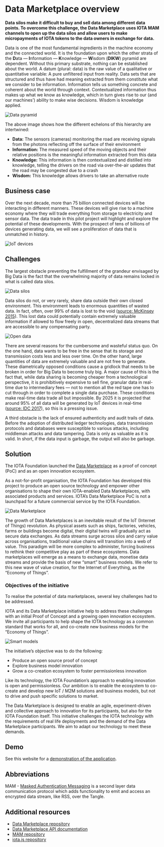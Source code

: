 # Data Marketplace overview

**Data silos make it difficult to buy and sell data among different data points. To overcome this challenge, the Data Marketplace uses IOTA MAM channels to open up the data silos and allow users to make micropayments of IOTA tokens to the data owners in exchange for data.**

Data is one of the most fundamental ingredients in the machine economy and the connected world. It is the foundation upon which the other strata of the **D**ata — **I**nformation — **K**nowledge — **W**isdom (**DIKW**) pyramid are dependent. Without this primary substrate, nothing can be established about the world. A datum (plural: data) is the raw value of a qualitative or quantitative variable: A pure unfiltered input from reality. Data sets that are structured and thus have had meaning extracted from them constitute what we consider to be information. Information tells us something concrete and coherent about the world through context. Contextualized information thus makes up what we know as knowledge, which in turn gives rise to our (and our machines’) ability to make wise decisions. Wisdom is knowledge applied.

![Data pyramid](../data-marketplace-otr-updates.png)

The above image shows how the different echelons of this hierarchy are intertwined:

* **Data:** The sensors (cameras) monitoring the road are receiving signals from the photons reflecting off the surface of their environment
* **Information:** The measured speed of the moving objects and their relative positions is the meaningful information extracted from this data
* **Knowledge:** This information is then contextualized and distilled into knowledge, telling the drivers on the road via over-the-air ​updates that the road may be congested due to a crash
* **Wisdom:** This knowledge allows drivers to take an alternative route

## Business case

Over the next decade, more than 75 billion connected devices will be interacting in different manners. These devices will give rise to a machine economy where they will trade everything from storage to electricity and sensor data. The data trade in this pilot project will highlight and explore the potential of these developments. With the prospect of tens of billions of devices generating data, we will see a proliferation of data that is unmatched in history.

![IoT devices](../data-marketplace-iot-stats.png)

## Challenges

The largest obstacle preventing the fulfillment of the grandeur envisaged by Big Data is the fact that the overwhelming majority of data remains locked in what is called data silos.

![Data silos](../data-marketplace-data-silos.png)

Data silos do not, or very rarely, share data outside their own closed environment. This environment leads to enormous quantities of wasted data. In fact, often, over 99% of data is lost to the void ([source: McKinsey 2015](https://www.mckinsey.com/mgi/overview/in-the-news/by-2025-internet-of-things-applications-could-have-11-trillion-impact)). This lost data could potentially contain extremely valuable information if allowed to flow freely in open, decentralized data streams that are accessible to any compensating party.

![Open data](../data-marketplace-open-data.png)

There are several reasons for the cumbersome and wasteful status quo. On the one hand, data wants to be free in the sense that its storage and transmission costs less and less over time. On the other hand, large quantities of data are extremely valuable and are not free to generate. These diametrically opposed conditions cause a gridlock that needs to be broken in order for Big Data to become truly big. A major cause of this is the fact that, while data sharing is becoming cheaper from a technological perspective, it is prohibitively expensive to sell fine, granular data in real-time due to intermediary fees — not to mention all the red tape one has to cut through in order to complete a single data purchase. These conditions make real-time data trade all but impossible. By 2025 it is projected that around 95% of all data will be generated by IoT devices in real-time ([source: IDC 2017](https://www.seagate.com/files/www-content/our-story/trends/files/idc-seagate-dataage-whitepaper.pdf)), so this is a pressing issue.

A third obstacle is the lack of ensured authenticity and audit trails of data. Before the adoption of distributed ledger technologies, data transmission protocols and databases were susceptible to various attacks, including middleman attacks and data tampering. Data is only as valuable as it is valid. In short, if the data input is garbage, the output will also be garbage.

## Solution

The IOTA Foundation launched the [Data Marketplace](https://data.iota.org) as a proof of concept (PoC) and as an open innovation ecosystem.

As a not-for-profit organisation, the IOTA Foundation has developed this project to produce an open source technology and empower other organisations to shape their own IOTA-enabled Data Marketplaces, with associated products and services. IOTA’s Data Marketplace PoC is not a launchpad for a future commercial service by the IOTA Foundation.

![Data Marketplace](../data-marketplace.png)

The growth of Data Marketplaces is an inevitable result of the IoT (Internet of Things) revolution. As physical assets such as ships, factories, vehicles, farms or buildings become digital, their digital twins will gradually act as secure data exchanges. As data streams surge across silos and carry value across organisations, traditional value chains will transition into a web of value. This paradigm will be more complex to administer, forcing business to rethink their competitive play as part of these ecosystems. Data marketplaces will emerge as a means to exchange data, monetise data streams and provide the basis of new “smart” business models. We refer to this new wave of value creation, for the Internet of Everything, as the “Economy of Things”.

### Objectives of the initiative

To realise the potential of data marketplaces, several key challenges had to be addressed.

IOTA and its Data Marketplace initiative help to address these challenges with an initial Proof of Concept and a growing open innovation ecosystem. We invite all participants to help shape the IOTA technology as a common standard that works for all, and co-create new business models for the “Economy of Things”.

![Smart models](../data-marketplace-smart-models.png)

The initiative’s objective was to do the following:

* Produce an open source proof of concept
* Explore business model innovation
* Grow a co-creation ecosystem to foster permissionless innovation

Like its technology, the IOTA Foundation’s approach to enabling innovation is open and permissionless. Our ambition is to enable the ecosystem to co-create and develop new IoT / M2M solutions and business models, but not to drive and push specific solutions to market.

The Data Marketplace is designed to enable an agile, experiment-driven and collective approach to innovation for its participants, but also for the IOTA Foundation itself. This initiative challenges the IOTA technology with the requirements of real life deployments and the demand of the Data Marketplace participants. We aim to adapt our technology to meet these demands.

## Demo

See this website for a [demonstration of the application](https://data.iota.org/).

## Abbreviations

MAM - [Masked Authentication Messaging](https://blog.iota.org/introducing-masked-authenticated-messaging-e55c1822d50e) is a second layer data communication protocol which adds functionality to emit and access an encrypted data stream, like RSS, over the Tangle.

## Additional resources

- [Data Marketplace repository](https://github.com/iotaledger/data-marketplace)
- [Data Marketplace API documentation](https://data.iota.org/static/docs)
- [MAM repository](https://github.com/iotaledger/mam.client.js)
- [iota.js repository](https://github.com/iotaledger/iota.js)
